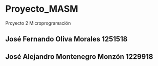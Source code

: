 # Proyecto_MASM
Proyecto 2 Microprogramación
## José Fernando Oliva Morales 1251518
## José Alejandro Montenegro Monzón 1229918